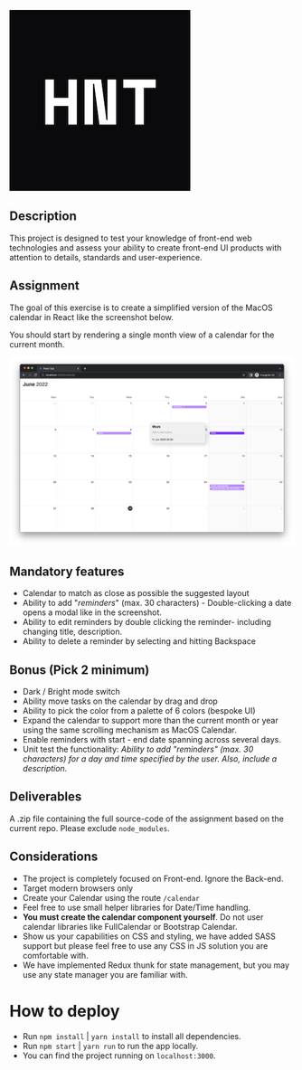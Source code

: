 ![logo](https://raw.githubusercontent.com/HereNotThere/react-fe-challenge/main/src/assets/hnt_logo_small.png)

## Description

This project is designed to test your knowledge of front-end web technologies
and assess your ability to create front-end UI products with attention to
details, standards and user-experience.

## Assignment

The goal of this exercise is to create a simplified version of the MacOS
calendar in React like the screenshot below.

You should start by rendering a single month view of a calendar for the current month.

![calendar](https://raw.githubusercontent.com/HereNotThere/react-fe-challenge/main/src/assets/layout.png)


## Mandatory features

- Calendar to match as close as possible the suggested layout
- Ability to add "_reminders_" (max. 30 characters) - Double-clicking a date
  opens a modal like in the screenshot.
- Ability to edit reminders by double clicking the reminder- including
  changing title, description.
- Ability to delete a reminder by selecting and hitting Backspace

## Bonus (Pick 2 minimum)

- Dark / Bright mode switch
- Ability move tasks on the calendar by drag and drop
- Ability to pick the color from a palette of 6 colors (bespoke UI)
- Expand the calendar to support more than the current month or year using the
  same scrolling mechanism as MacOS Calendar.
- Enable reminders with start - end date spanning across several days.
- Unit test the functionality: *Ability to add "*reminders*" (max. 30 characters) for a day and time specified by the user. Also, include a description.*

## Deliverables

A .zip file containing the full source-code of the assignment based on the current repo. Please exclude `node_modules`.

## Considerations

- The project is completely focused on Front-end. Ignore the Back-end.
- Target modern browsers only
- Create your Calendar using the route `/calendar`
- Feel free to use small helper libraries for Date/Time handling.
- **You must create the calendar component yourself**. Do not user calendar libraries like FullCalendar or Bootstrap Calendar.
- Show us your capabilities on CSS and styling, we have added SASS support but
  please feel free to use any CSS in JS solution you are comfortable with.
- We have implemented Redux thunk for state management, but you may use any state manager you are familiar with.

# How to deploy

- Run `npm install` | `yarn install` to install all dependencies.
- Run `npm start` | `yarn run` to run the app locally.
- You can find the project running on `localhost:3000`.
